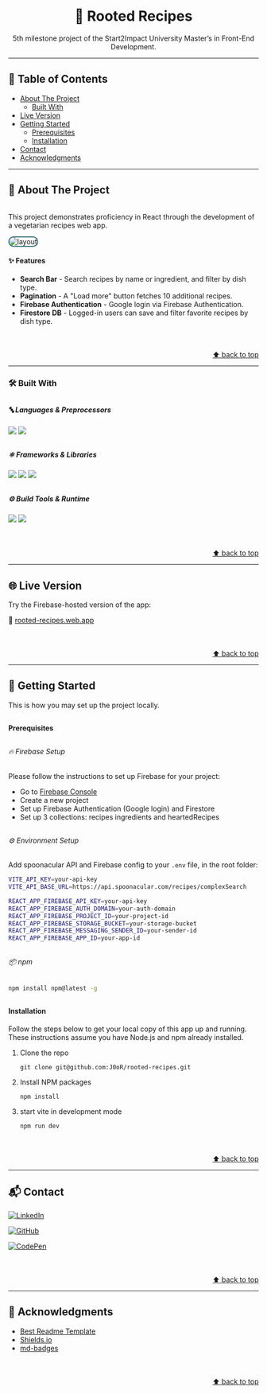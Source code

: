 <a id="readme-top"></a>
<!-- PROJECT INTRO -->

<h1 align="center">🌿 Rooted Recipes</h1>

<p align="center">
5th milestone project of the Start2Impact University Master’s in Front-End Development.
</p>


<!-- TABLE OF CONTENTS -->
---

## 📑 Table of Contents

- [About The Project](#about-the-project)
  - [Built With](#built-with)
- [Live Version](#live-version)
- [Getting Started](#getting-started)
  - [Prerequisites](#prerequisites)
  - [Installation](#installation)
- [Contact](#contact)
- [Acknowledgments](#acknowledgments)

---


<!-- ABOUT THE PROJECT -->
<a id="about-the-project"></a>
## 📌 About The Project
 

######
This project demonstrates proficiency in React through the development of a vegetarian recipes web app.

<img src="/src/assets/rooted-recipes.gif" alt="layout" style="border-radius: 15px; border: 2px solid #337179">

#### ✨ Features  
- **Search Bar** - Search recipes by name or ingredient, and filter by dish type.
- **Pagination** - A "Load more" button fetches 10 additional recipes.
- **Firebase Authentication** - Google login via Firebase Authentication.
- **Firestore DB** - Logged-in users can save and filter favorite recipes by dish type.


<p align="right" style="margin-top:50px"><a href="#readme-top">⬆️ back to top</a></p>

---




<a id="built-with"></a>
### 🛠️ Built With
##

##### 🔤 Languages & Preprocessors  
<p style="margin-bottom: 10px;">
  <img src="https://img.shields.io/badge/HTML-%23E34F26.svg?style=for-the-badge&logo=html5&logoColor=white"/> 
  <img src="https://img.shields.io/badge/Sass-C69?style=for-the-badge&logo=sass&logoColor=fff"/>
</p>

##

##### ⚛️ Frameworks & Libraries  
<p style="margin-bottom: 10px;">
  <img src="https://img.shields.io/badge/React-F7DF1E?style=for-the-badge&logo=react&logoColor=000"/> 
  <img src="https://img.shields.io/badge/Redux-black?style=for-the-badge&logo=redux"/> 
  <img src="https://img.shields.io/badge/styled--components-BF4F74?style=for-the-badge&logo=styled-components&logoColor=white"/>
</p>

##

##### ⚙️ Build Tools & Runtime  
<p style="margin-bottom: 10px;">
  <img src="https://img.shields.io/badge/Vite-646CFF?style=for-the-badge&logo=Vite&logoColor=white"/> 
  <img src="https://img.shields.io/badge/Node.js-6DA55F?style=for-the-badge&logo=node.js&logoColor=white"/>
</p>


<p align="right" style="margin-top:50px"><a href="#readme-top">⬆️ back to top</a></p>

---


<!-- Try it --->
<a id="live-version"></a>
## 🌐 Live Version

Try the Firebase-hosted version of the app:

🔗 [rooted-recipes.web.app](https://rooted-recipes.web.app)


<p align="right" style="margin-top:50px"><a href="#readme-top">⬆️ back to top</a></p>

---

<!-- GETTING STARTED -->
<a id="getting-started"></a>
## 🚀 Getting Started

This is how you may set up the project locally.

##
<a id="prerequisites"></a>
#### Prerequisites

###

##
###### 🔥 Firebase Setup
Please follow the instructions to set up Firebase for your project:
- Go to [Firebase Console](https://console.firebase.google.com/)
- Create a new project
- Set up Firebase Authentication (Google login) and Firestore
- Set up 3 collections: recipes ingredients and heartedRecipes

##
###### ⚙️ Environment Setup
Add spoonacular API and Firebase config to your `.env` file, in the root folder:

 ```bash
VITE_API_KEY=your-api-key
VITE_API_BASE_URL=https://api.spoonacular.com/recipes/complexSearch

REACT_APP_FIREBASE_API_KEY=your-api-key
REACT_APP_FIREBASE_AUTH_DOMAIN=your-auth-domain
REACT_APP_FIREBASE_PROJECT_ID=your-project-id
REACT_APP_FIREBASE_STORAGE_BUCKET=your-storage-bucket
REACT_APP_FIREBASE_MESSAGING_SENDER_ID=your-sender-id
REACT_APP_FIREBASE_APP_ID=your-app-id
```

##
###### 📦 npm
  ```sh
  npm install npm@latest -g
  ```

##
<a id="installation"></a>
#### Installation

Follow the steps below to get your local copy of this app up and running. These instructions assume you have Node.js and npm already installed.


1. Clone the repo
   ```
   git clone git@github.com:J0oR/rooted-recipes.git
   ```
2. Install NPM packages
   ```
   npm install
   ```
3. start vite in development mode
   ```
   npm run dev
   ```

<p align="right" style="margin-top:50px"><a href="#readme-top">⬆️ back to top</a></p>

---


<!-- CONTACT -->
<a id="contact"></a>
## 📬 Contact


[![LinkedIn](https://custom-icon-badges.demolab.com/badge/LinkedIn-0A66C2?style=for-the-badge&logo=linkedin-white&logoColor=fff)](https://www.linkedin.com/in/giovanni-ruocco-b3a5492a2)

[![GitHub](https://img.shields.io/badge/GitHub-%23121011.svg?style=for-the-badge&logo=github&logoColor=white)](https://github.com/J0oR)

[![CodePen](https://img.shields.io/badge/CodePen-lightgray?style=for-the-badge&logo=codepen&logoColor=black)](https://codepen.io/jrvn/)

<p align="right" style="margin-top:50px"><a href="#readme-top">⬆️ back to top</a></p>

---

<!-- ACKNOWLEDGMENTS -->
<a id="acknowledgments"></a>
## 🙏 Acknowledgments

* [Best Readme Template](https://github.com/othneildrew/Best-README-Template/blob/main/README.md)
* [Shields.io](https://shields.io/badges)
* [md-badges](https://github.com/inttter/md-badges)

<p align="right" style="margin-top:50px"><a href="#readme-top">⬆️ back to top</a></p>
